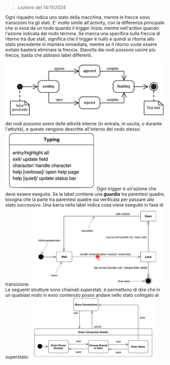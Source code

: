 > *Lezione del 14/11/2024*

Ogni riquadro indica uno stato della macchina, mentre le frecce sono transizioni tra gli stati. E' molto simile all'activity, con la differenza principale che si esce da un nodo quando il trigger inizia, mentre nell'action quando l'azione indicata dal nodo termina. 
Se manca una specifica sulla freccia di ritorno tra due stati, significa che il trigger è nullo e quindi si ritorna allo stato precedente in maniera immediata, mentre se il ritorno vuole essere evitato basterà eliminare la freccia.
Stavolta dai nodi possono uscire più frecce, basta che abbiano label differenti.
![](Images/Pasted%20image%2020241114154330.png)
dei nodi possono avere delle attività interne (in entrata, in uscita, o durante l'attività), e queste vengono descritte all'interno del nodo stesso.
![](Images/Pasted%20image%2020241114154316.png)
Ogni trigger è un'azione che deve essere eseguita. Se la label contiene una **guardia** tra parentesi quadre, bisogna che la parte tra parentesi quadre sia verificata per passare allo stato successivo. Una barra nella label indica cosa viene eseguito in fase di transizione.
![](Images/Pasted%20image%2020241114153405.png)
Le seguenti strutture sono chiamati superstati, è permettono di dire che in un qualsiasi nodo in esso contenuto posso andare nello stato collegato al superstato:
![](Images/Pasted%20image%2020241114153912.png)
